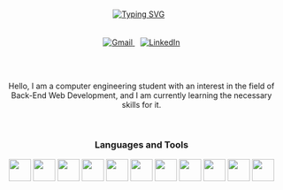 <div align="center">
  <a href="https://git.io/typing-svg" style="margin-right: 10px;">
    <img style="margin-top: 15px;" src="https://readme-typing-svg.herokuapp.com?font=Oswald&size=42&pause=1000&color=757575&background=FFFFFF00&center=true&vCenter=true&width=800&height=48&lines=Reza+Zarei"           alt="Typing SVG" />
  </a>
</div>
<br><br>

<div align="center">
  <a href="mailto:rzareei672@gmail.com" style="margin-right: 10px;">
      <img src="https://img.shields.io/badge/Gmail-D14836?logo=gmail&logoColor=white" alt="Gmail" />
  </a>
  <a href="https://linkedin.com/in/r-zarei">
      <img src="https://img.shields.io/badge/linkedin-%230077B5.svg?logo=linkedin&logoColor=white" alt="LinkedIn" />
  </a>
</div>

<!-- <p align="center"><a href="mailto:rzareei672@gmail.com" target="_blank"><img src="https://img.shields.io/badge/-rzareei672@gmail.com-c14438?style=flat-square&logo=Gmail&logoColor=white&link=mailto:rzareei672@gmail.com" alt="Gmail" /></a>&nbsp; <a href="https://linkedin.com/in/r-zarei" target="_blank"><img src="https://img.shields.io/badge/-r zarei-blue?style=flat-square&logo=Linkedin&logoColor=white&link=https://linkedin.com/in/r-zarei" alt="LinkedIn" /></a>&nbsp; -->

<br><br>
<p align="center">Hello, I am a computer engineering student with an interest in the field of Back-End Web Development, and I am currently learning the necessary skills for it.</p>
<br>
<h3 align="center">Languages and Tools</h3>
<p align="center">
<!--   <a href="https://skillicons.dev"> -->
<!--     <img src="https://skillicons.dev/icons?i=django,python,mysql,cpp,html,css,jquery,git,github,regex,vim" /> -->
<!--   </a> -->
  <a href="https://www.djangoproject.com/"><img src="https://skillicons.dev/icons?i=django" width="40" /></a>
  <a href="https://www.python.org/"><img src="https://skillicons.dev/icons?i=python" width="40" /></a>
  <a href="https://www.mysql.com/"><img src="https://skillicons.dev/icons?i=mysql" width="40" /></a>
  <a href="https://isocpp.org/"><img src="https://skillicons.dev/icons?i=cpp" width="40" /></a>
  <a href="https://developer.mozilla.org/en-US/docs/Web/HTML"><img src="https://skillicons.dev/icons?i=html" width="40" /></a>
  <a href="https://developer.mozilla.org/en-US/docs/Web/CSS"><img src="https://skillicons.dev/icons?i=css" width="40" /></a>
  <a href="https://jquery.com/"><img src="https://skillicons.dev/icons?i=jquery" width="40" /></a>
  <a href="https://git-scm.com/"><img src="https://skillicons.dev/icons?i=git" width="40" /></a>
  <a href="https://github.com/"><img src="https://skillicons.dev/icons?i=github" width="40" /></a>
  <a href="https://regexr.com/"><img src="https://skillicons.dev/icons?i=regex" width="40" /></a>
  <a href="https://www.vim.org/"><img src="https://skillicons.dev/icons?i=vim" width="40" /></a>
</p>




<!---
R-Zarei/R-Zarei is a ✨ special ✨ repository because its `README.md` (this file) appears on your GitHub profile.
You can click the Preview link to take a look at your changes.
--->
